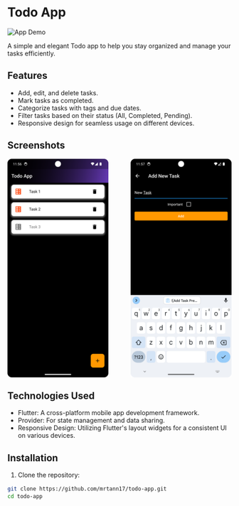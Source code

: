 # Todo App

![App Demo](/path/to/demo.gif)

A simple and elegant Todo app to help you stay organized and manage your tasks efficiently.

## Features

- Add, edit, and delete tasks.
- Mark tasks as completed.
- Categorize tasks with tags and due dates.
- Filter tasks based on their status (All, Completed, Pending).
- Responsive design for seamless usage on different devices.

## Screenshots

<div style="display: flex; justify-content: space-between;">
  <img src="assets/Preview1.png" alt="All tasks preview" style="width: 45%;">
  <img src="assets/Preview2.png" alt="Add Task Preview" style="width: 45%;">
</div>

## Technologies Used

- Flutter: A cross-platform mobile app development framework.
- Provider: For state management and data sharing.
- Responsive Design: Utilizing Flutter's layout widgets for a consistent UI on various devices.

## Installation

1. Clone the repository:

```bash
git clone https://github.com/mrtann17/todo-app.git
cd todo-app
